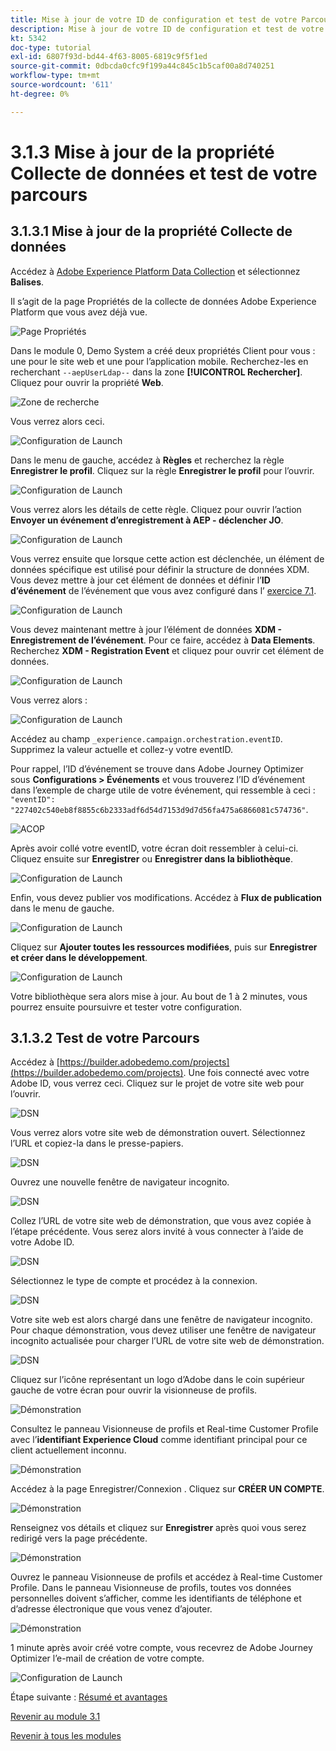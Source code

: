 ```yaml
---
title: Mise à jour de votre ID de configuration et test de votre Parcours
description: Mise à jour de votre ID de configuration et test de votre Parcours
kt: 5342
doc-type: tutorial
exl-id: 6807f93d-bd44-4f63-8005-6819c9f5f1ed
source-git-commit: 0dbcda0cfc9f199a44c845c1b5caf00a8d740251
workflow-type: tm+mt
source-wordcount: '611'
ht-degree: 0%

---
```


# 3.1.3 Mise à jour de la propriété Collecte de données et test de votre parcours

## 3.1.3.1 Mise à jour de la propriété Collecte de données

Accédez à [Adobe Experience Platform Data Collection](https://experience.adobe.com/launch/) et sélectionnez **Balises**.

Il s’agit de la page Propriétés de la collecte de données Adobe Experience Platform que vous avez déjà vue.

![Page Propriétés](./../../../modules/datacollection/module1.1/images/launch1.png)

Dans le module 0, Demo System a créé deux propriétés Client pour vous : une pour le site web et une pour l’application mobile. Recherchez-les en recherchant `--aepUserLdap--` dans la zone **[!UICONTROL Rechercher]**. Cliquez pour ouvrir la propriété **Web**.

![Zone de recherche](./../../../modules/datacollection/module1.1/images/property6.png)

Vous verrez alors ceci.

![Configuration de Launch](./images/rule1.png)

Dans le menu de gauche, accédez à **Règles** et recherchez la règle **Enregistrer le profil**. Cliquez sur la règle **Enregistrer le profil** pour l’ouvrir.

![Configuration de Launch](./images/rule2.png)

Vous verrez alors les détails de cette règle. Cliquez pour ouvrir l’action **Envoyer un événement d’enregistrement à AEP - déclencher JO**.

![Configuration de Launch](./images/rule3.png)

Vous verrez ensuite que lorsque cette action est déclenchée, un élément de données spécifique est utilisé pour définir la structure de données XDM. Vous devez mettre à jour cet élément de données et définir l’**ID d’événement** de l’événement que vous avez configuré dans l’ [exercice 7.1](./ex1.md).

![Configuration de Launch](./images/rule4.png)

Vous devez maintenant mettre à jour l’élément de données **XDM - Enregistrement de l’événement**. Pour ce faire, accédez à **Data Elements**. Recherchez **XDM - Registration Event** et cliquez pour ouvrir cet élément de données.

![Configuration de Launch](./images/rule5.png)

Vous verrez alors :

![Configuration de Launch](./images/rule6.png)

Accédez au champ `_experience.campaign.orchestration.eventID`. Supprimez la valeur actuelle et collez-y votre eventID.

Pour rappel, l’ID d’événement se trouve dans Adobe Journey Optimizer sous **Configurations > Événements** et vous trouverez l’ID d’événement dans l’exemple de charge utile de votre événement, qui ressemble à ceci : `"eventID": "227402c540eb8f8855c6b2333adf6d54d7153d9d7d56fa475a6866081c574736"`.

![ACOP](./images/payloadeventID.png)

Après avoir collé votre eventID, votre écran doit ressembler à celui-ci. Cliquez ensuite sur **Enregistrer** ou **Enregistrer dans la bibliothèque**.

![Configuration de Launch](./images/rule7.png)

Enfin, vous devez publier vos modifications. Accédez à **Flux de publication** dans le menu de gauche.

![Configuration de Launch](./images/rule8.png)

Cliquez sur **Ajouter toutes les ressources modifiées**, puis sur **Enregistrer et créer dans le développement**.

![Configuration de Launch](./images/rule9.png)

Votre bibliothèque sera alors mise à jour. Au bout de 1 à 2 minutes, vous pourrez ensuite poursuivre et tester votre configuration.

## 3.1.3.2 Test de votre Parcours

Accédez à [https://builder.adobedemo.com/projects](https://builder.adobedemo.com/projects). Une fois connecté avec votre Adobe ID, vous verrez ceci. Cliquez sur le projet de votre site web pour l’ouvrir.

![DSN](./../../../modules/gettingstarted/gettingstarted/images/web8.png)

Vous verrez alors votre site web de démonstration ouvert. Sélectionnez l’URL et copiez-la dans le presse-papiers.

![DSN](./../../../modules/gettingstarted/gettingstarted/images/web3.png)

Ouvrez une nouvelle fenêtre de navigateur incognito.

![DSN](./../../../modules/gettingstarted/gettingstarted/images/web4.png)

Collez l’URL de votre site web de démonstration, que vous avez copiée à l’étape précédente. Vous serez alors invité à vous connecter à l’aide de votre Adobe ID.

![DSN](./../../../modules/gettingstarted/gettingstarted/images/web5.png)

Sélectionnez le type de compte et procédez à la connexion.

![DSN](./../../../modules/gettingstarted/gettingstarted/images/web6.png)

Votre site web est alors chargé dans une fenêtre de navigateur incognito. Pour chaque démonstration, vous devez utiliser une fenêtre de navigateur incognito actualisée pour charger l’URL de votre site web de démonstration.

![DSN](./../../../modules/gettingstarted/gettingstarted/images/web7.png)

Cliquez sur l’icône représentant un logo d’Adobe dans le coin supérieur gauche de votre écran pour ouvrir la visionneuse de profils.

![Démonstration](./../../../modules/datacollection/module1.2/images/pv1.png)

Consultez le panneau Visionneuse de profils et Real-time Customer Profile avec l’**identifiant Experience Cloud** comme identifiant principal pour ce client actuellement inconnu.

![Démonstration](./../../../modules/datacollection/module1.2/images/pv2.png)

Accédez à la page Enregistrer/Connexion . Cliquez sur **CRÉER UN COMPTE**.

![Démonstration](./../../../modules/datacollection/module1.2/images/pv9.png)

Renseignez vos détails et cliquez sur **Enregistrer** après quoi vous serez redirigé vers la page précédente.

![Démonstration](./../../../modules/datacollection/module1.2/images/pv10.png)

Ouvrez le panneau Visionneuse de profils et accédez à Real-time Customer Profile. Dans le panneau Visionneuse de profils, toutes vos données personnelles doivent s’afficher, comme les identifiants de téléphone et d’adresse électronique que vous venez d’ajouter.

![Démonstration](./../../../modules/datacollection/module1.2/images/pv11.png)

1 minute après avoir créé votre compte, vous recevrez de Adobe Journey Optimizer l’e-mail de création de votre compte.

![Configuration de Launch](./images/email.png)

Étape suivante : [Résumé et avantages](./summary.md)

[Revenir au module 3.1](./journey-orchestration-create-account.md)

[Revenir à tous les modules](../../../overview.md)
